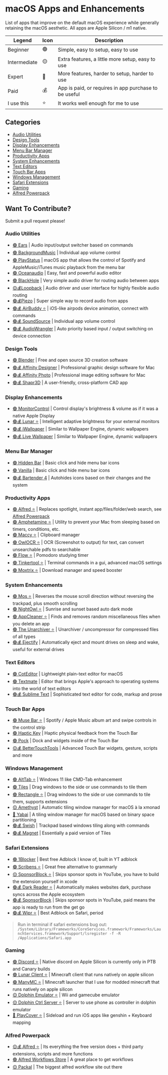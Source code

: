 # macOS Apps and Enhancements
List of apps that improve on the default macOS experience while generally retaining the macOS aesthetic. All apps are Apple Silicon / m1 native. 

| Legend              	| Icon          		| Description                                       	|
| -------------       	| ------------- 	  | -------------                                     	|
| Beginner            	| 🟢            		| Simple, easy to setup, easy to use                	|
| Intermediate          | 🟡            		| Extra features, a little more setup, easy to use  	|
| Expert              	| 🔴            		| More features, harder to setup, harder to use     	|
| Paid                	| 💰           		  | App is paid, or requires in app purchase to be useful|
| I use this          	| ⭐️            		| It works well enough for me to use               		|

## Categories
- [Audio Utilities](#Audio-Utilities)
- [Design Tools](#Design-Tools)
- [Display Enhancements](#Display-Enhancements)
- [Menu Bar Manager](#Menu-Bar-Manager)
- [Productivity Apps](#Productivity-Apps)
- [System Enhancements](#System-Enhancements)
- [Text Editors](#Text-Editors)
- [Touch Bar Apps](#Touch-Bar-Apps)
- [Windows Management](#Windows-Management)
- [Safari Extensions](#Safari-Extensions)
- [Gaming](#Gaming)
- [Alfred Powerpack](#Alfred-Powerpack)

## Want To Contribute?
Submit a pull request please!

### Audio Utilities
- [🟢 Ears](https://clickontyler.com/ears/download/) | Audio input/output switcher based on commands
- [🟢 BackgroundMusic](https://github.com/kyleneideck/BackgroundMusic/releases) | Individual app volume control
- [🟢 PlayStatus](https://github.com/nbolar/PlayStatus) | macOS app that allows the control of Spotify and AppleMusic/iTunes music playback from the menu bar
- [🟢 Oceanaudio](https://www.ocenaudio.com) | Easy, fast and powerful audio editor
- [🟢 BlackHole](https://existential.audio/blackhole/) | Very simple audio driver for routing audio between apps
- [🟡💰Loopback](https://rogueamoeba.com/loopback/) | Audio driver and user interface for highly flexible audio routing
- [🟢💰Piezo](https://rogueamoeba.com/piezo/) | Super simple way to record audio from apps
- [🟢💰 AirBuddy ⭐️](https://v2.airbuddy.app/?ref=bradleychambers2) | iOS-like airpods device animation, connect with commands
- [🟢💰 SoundSource](https://rogueamoeba.com/soundsource/) | Individual app volume control
- [🟢💰 AudioWrangler](https://apps.apple.com/ca/app/audiowrangler/id1565701763?mt=12) | Auto priority based input / output switching on device connection

### Design Tools
- [🟢 Blender](https://www.blender.org) | Free and open source 3D creation software
- [🟢💰 Affinity Designer](https://affinity.serif.com/en-us/designer/) | Professional graphic design software for Mac
- [🟢💰 Affinity Photo](https://affinity.serif.com/en-us/Photo/) | Professional image editing software for Mac
- [🟢💰 Shapr3D](https://www.shapr3d.com) | A user-friendly, cross-platform CAD app

### Display Enhancements
- [🟢 MonitorControl](https://github.com/MonitorControl/MonitorControl#readme) | Control display's brightness & volume as if it was a native Apple Display
- [🟢💰 Lunar ⭐️](https://lunar.fyi) | Intelligent adaptive brightness for your external monitors
- [🟢💰 iWallpaper](https://apps.apple.com/ca/app/iwallpaper-live-wallpaper/id1552826194?mt=12) | Similar to Wallpaper Engine, dynamic wallpapers
- [🟢💰 Live Wallpaper](https://apps.apple.com/ca/app/live-wallpaper-themes-4k/id1456235760?mt=12) | Similar to Wallpaper Engine, dynamic wallpapers

### Menu Bar Manager
- [🟢 Hidden Bar](https://apps.apple.com/ca/app/hidden-bar/id1452453066?mt=12) | Basic click and hide menu bar icons
- [🟢 Vanilla](https://matthewpalmer.net/vanilla/) | Basic click and hide menu bar icons
- [🟢💰 Bartender 4](https://www.macbartender.com) | Autohides icons based on their changes and the system

### Productivity Apps
- [🟢 Alfred ⭐️](https://www.alfredapp.com) | Replaces spotlight, instant app/files/folder/web search, see [Alfred Powerpack](#Alfred-Powerpack)
- [🟢 Amphetamine ⭐️](https://apps.apple.com/ca/app/amphetamine/id937984704?mt=12) | Utility to prevent your Mac from sleeping based on timers, conditions, etc.
- [🟢 Maccy ⭐️](https://maccy.app) | Clipboard manager
- [🟢 OwlOCR ⭐️](https://apps.apple.com/ca/app/owlocr-screenshot-to-text/id1499181666?mt=12) | OCR (Screenshot to output) for text, can convert unsearchable pdfs to searchable
- [🟢 Flow ⭐️](https://apps.apple.com/ca/app/flow-focus-pomodoro-timer/id1423210932) | Pomodoro studying timer
- [🟢 Tinkertool ⭐️](https://www.bresink.com/osx/TinkerTool.html) | Terminal commands in a gui, advanced macOS settings
- [🟢 Moxtrix ⭐️](https://motrix.app) | Download manager and speed booster

### System Enhancements
- [🟢 Mos ⭐️](https://mos.caldis.me) | Reverses the mouse scroll direction without reversing the trackpad, plus smooth scrolling 
- [🟢 NightOwl ⭐️](https://nightowl.kramser.xyz) | Sunrise and sunset based auto dark mode
- [🟢 AppCleaner ⭐️](https://freemacsoft.net/appcleaner/) | Finds and removes random miscellaneous files when you delete an app 
- [🟢 The Unarchiver ⭐️](https://apps.apple.com/ca/app/the-unarchiver/id425424353?mt=12) | Unarchiver / uncompressor for compressed files of all types
- [🟢💰 Ejectify](https://ejectify.app) | Automatically eject and mount drives on sleep and wake, useful for external drives

### Text Editors
- [🟢 CotEditor](https://coteditor.com) |  Lightweight plain-text editor for macOS
- [🟢 Textmate](https://macromates.com) |  Editor that brings Apple's approach to operating systems into the world of text editors
- [🟢💰 Sublime Text](http://www.sublimetext.com) |  Sophisticated text editor for code, markup and prose

### Touch Bar Apps
- [🟢 Muse Bar ⭐️](https://github.com/planecore/MuseBar) | Spotify / Apple Music album art and swipe controls in the control strip
- [🟢 Haptic Key](https://github.com/niw/HapticKey) | Haptic physical feedback from the Touch Bar
- [🟢 Pock](https://pock.app) | Dock and widgets inside of the Touch Bar
- [🟡💰 BetterTouchTools](https://folivora.ai) | Advanced Touch Bar widgets, gesture, scripts and more

### Windows Management
- [🟢 AltTab ⭐️](https://alt-tab-macos.netlify.app) | Windows 11 like CMD-Tab enhancement
- [🟢 Tiles](https://freemacsoft.net/tiles/) | Drag windows to the side or use commands to tile them 
- [🟢 Rectangle ⭐️](https://rectangleapp.com) | Drag windows to the side or use commands to tile them, supports extensions
- [🟡 Amethyst](https://ianyh.com/amethyst/) | Automatic tiling window manager for macOS à la xmonad
- [🔴 Yabai](https://github.com/koekeishiya/yabai) | A tiling window manager for macOS based on binary space partitioning
- [🟢💰 Swish](https://highlyopinionated.co/swish/) | Trackpad based windows tiling along with commands
- [🟢💰 Magnet](https://apps.apple.com/ca/app/magnet/id441258766?mt=12) | Essentially a paid version of Tiles

### Safari Extensions
- [🟢 1Blocker](https://1blocker.com) | Best free Adblock I know of, built in YT adblock
- [🟢 Scribens ⭐️](https://apps.apple.com/ca/app/scribens-for-safari/id1541809406?mt=12) | Great free alternative to grammarly
- [🟡 SponsorBlock ⭐️](https://github.com/ajayyy/SponsorBlock/wiki/Safari) | Skips sponsor spots in YouTube, you have to build the extension yourself in xcode
- [🟢💰 Dark Reader ⭐️](https://apps.apple.com/ca/app/dark-reader-for-safari/id1438243180?mt=12) | Automatically makes websites dark, purchase syncs across the Apple ecosystem
- [🟢💰 SponsorBlock](https://apps.apple.com/ca/app/sponsorblock-for-youtube/id1573461917?mt=12) | Skips sponsor spots in YouTube, paid means the app is ready to run from the get go
- [🟢💰 Wipr ⭐️](https://apps.apple.com/ca/app/wipr/id1320666476?mt=12) | Best Adblock on Safari, period
> Run in terminal if safari extensions bug out: `/System/Library/Frameworks/CoreServices.framework/Frameworks/LaunchServices.framework/Support/lsregister -f -R /Applications/Safari.app`

### Gaming
- [🟢 Discord ⭐️](https://support.discord.com/hc/en-us/articles/360035675191-Discord-Testing-Clients) | Native discord on Apple Silicon is currently only in PTB and Canary builds
- [🟢 Lunar Client ⭐️](https://www.lunarclient.com/download/) | Minecraft client that runs natively on apple silicon
- [🟢 ManyMC ⭐️](https://github.com/MinecraftMachina/ManyMC) | Minecraft launcher that I use for modded minecraft that runs natively on apple silicon
- [🟡 Dolphin Emulator ⭐️](https://dolphin-emu.org) | Wii and gamecube emulator
- [🟡 Dolphin Ctrl Server ⭐️](https://github.com/apexskier/dolphin-controller) | Server to use phone as controller in dolphin emulator
- [🔴 PlayCover ⭐️](https://www.playcover.me) | Sideload and run iOS apps like genshin + Keyboard mapping

### Alfred Powerpack
- [🟡💰 Alfred ⭐️](https://www.alfredapp.com/powerpack/) | Its everything the free version does + third party extensions, scripts and more functions
- [🟢 Alfred Workflows Store](https://www.alfredworkflows.store) | A great place to get workflows
- [🟡 Packal](http://www.packal.org) | The biggest alfred workflow site out there

